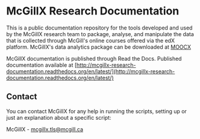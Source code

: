 McGillX Research Documentation
======

This is a public documentation repository for the tools developed and used by the McGillX research team to package, analyse, and manipulate the data that is collected through McGill's online courses offered via the edX platform. McGillX's data analytics package can be downloaded at [MOOCX](https://github.com/McGillX/edx_data_research)

McGillX documentation is published through Read the Docs. Published documentation available at [http://mcgillx-research-documentation.readthedocs.org/en/latest/](http://mcgillx-research-documentation.readthedocs.org/en/latest/)

## Contact

You can contact McGillX for any help in running the scripts, setting up or just an explanation about a specific script:

McGillX - <mcgillx.tls@mcgill.ca>








